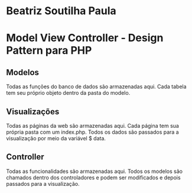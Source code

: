 # Beatriz Soutilha Paula
# Model View Controller - Design Pattern para PHP

## Modelos

Todas as funções do banco de dados são armazenadas aqui.
Cada tabela tem seu próprio objeto dentro da pasta do modelo.

## Visualizações

Todas as páginas da web são armazenadas aqui.
Cada página tem sua própria pasta com um index.php.
Todos os dados são passados para a visualização por meio da variável $ data.

## Controller

Todas as funcionalidades são armazenadas aqui.
Todos os modelos são chamados dentro dos controladores e podem ser modificados e depois passados para a visualização.
